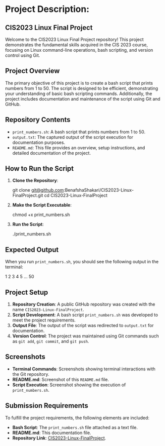 # Project Description:

## CIS2023 Linux Final Project
Welcome to the CIS2023 Linux Final Project repository! This project demonstrates the fundamental skills acquired in the CIS 2023 course, focusing on Linux command-line operations, bash scripting, and version control using Git.

## Project Overview
The primary objective of this project is to create a bash script that prints numbers from 1 to 50. The script is designed to be efficient, demonstrating your understanding of basic bash scripting commands. Additionally, the project includes documentation and maintenance of the script using Git and GitHub.

## Repository Contents
- `print_numbers.sh`: A bash script that prints numbers from 1 to 50.
- `output.txt`: The captured output of the script execution for documentation purposes.
- `README.md`: This file provides an overview, setup instructions, and detailed documentation of the project.

## How to Run the Script
1. **Clone the Repository**:
    
    git clone git@github.com:BenafshaShakari/CIS2023-Linux-FinalProject.git
    cd CIS2023-Linux-FinalProject
    

2. **Make the Script Executable**:
    
    chmod +x print_numbers.sh
    

3. **Run the Script**:
    
    ./print_numbers.sh
   

## Expected Output
When you run `print_numbers.sh`, you should see the following output in the terminal:

1
2
3
4
5
...
50




## Project Setup
1. **Repository Creation**: A public GitHub repository was created with the name `CIS2023-Linux-FinalProject`.
2. **Script Development**: A bash script `print_numbers.sh` was developed to meet the project requirements.
3. **Output File**: The output of the script was redirected to `output.txt` for documentation.
4. **Version Control**: The project was maintained using Git commands such as `git add`, `git commit`, and `git push`.

## Screenshots
- **Terminal Commands**: Screenshots showing terminal interactions with the Git repository.
- **README.md**: Screenshot of this `README.md` file.
- **Script Execution**: Screenshot showing the execution of `print_numbers.sh`.

## Submission Requirements
To fulfill the project requirements, the following elements are included:
- **Bash Script**: The `print_numbers.sh` file attached as a text file.
- **README.md**: This documentation file.
- **Repository Link**: [CIS2023-Linux-FinalProject](https://github.com/BenafshaShakari/CIS2023-Linux-FinalProject).
  





